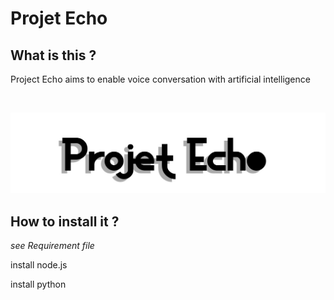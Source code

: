 # Projet Echo

## What is this ?

Project Echo aims to enable voice conversation with artificial intelligence

<br>

![logo du projet Echo](https://github.com/MrCarambole/Echo/blob/main/logomini.jpg)

## How to install it ?

*see Requirement file*

install node.js

install python



